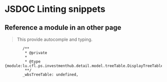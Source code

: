 # JSDOC Linting snippets


## Reference a module in an other page

> This provide autocomple and typing.

```
        /**
         * @private
         * 
         * @type {module:lu.cfl.ps.investmenthub.detail.model.treeTable.DisplayTreeTable}
         **/
        _wbsTreeTable: undefined,
```
